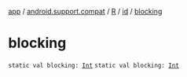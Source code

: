[app](../../../index.md) / [android.support.compat](../../index.md) / [R](../index.md) / [id](index.md) / [blocking](.)

# blocking

`static val blocking: `[`Int`](https://kotlinlang.org/api/latest/jvm/stdlib/kotlin/-int/index.html)
`static val blocking: `[`Int`](https://kotlinlang.org/api/latest/jvm/stdlib/kotlin/-int/index.html)